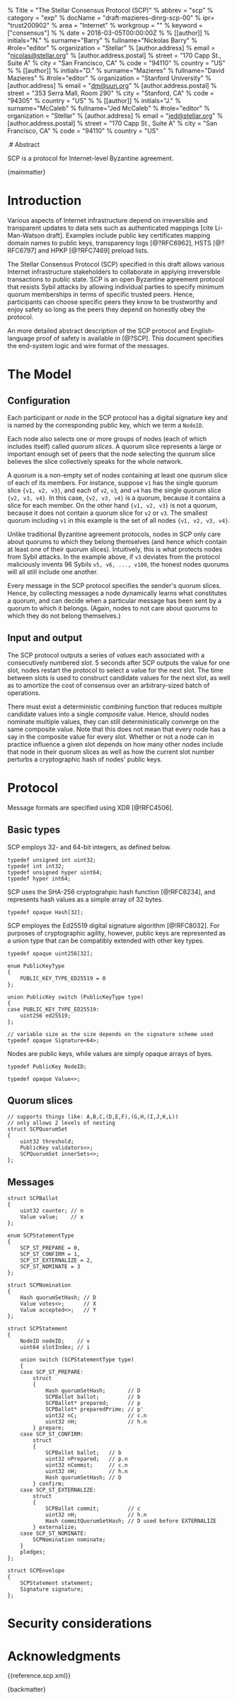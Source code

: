 % Title = "The Stellar Consensus Protocol (SCP)"
% abbrev = "scp"
% category = "exp"
% docName = "draft-mazieres-dinrg-scp-00"
% ipr= "trust200902"
% area = "Internet"
% workgroup = ""
% keyword = ["consensus"]
%
% date = 2018-03-05T00:00:00Z
%
% [[author]]
% initials="N."
% surname="Barry"
% fullname="Nickolas Barry"
% #role="editor"
% organization = "Stellar"
%   [author.address]
%   email = "nicolas@stellar.org"
%   [author.address.postal]
%   street = "170 Capp St., Suite A"
%   city = "San Francisco, CA"
%   code = "94110"
%   country = "US"
%
% [[author]]
% initials="D."
% surname="Mazieres"
% fullname="David Mazieres"
% #role="editor"
% organization = "Stanford University"
%   [author.address]
%   email = "dm@uun.org"
%   [author.address.postal]
%   street = "353 Serra Mall, Room 290"
%   city = "Stanford, CA"
%   code = "94305"
%   country = "US"
%
% [[author]]
% initials="J."
% surname="McCaleb"
% fullname="Jed McCaleb"
% #role="editor"
% organization = "Stellar"
%   [author.address]
%   email = "jed@stellar.org"
%   [author.address.postal]
%   street = "170 Capp St., Suite A"
%   city = "San Francisco, CA"
%   code = "94110"
%   country = "US"

.# Abstract

SCP is a protocol for Internet-level Byzantine agreement.

{mainmatter}

# Introduction

Various aspects of Internet infrastructure depend on irreversible and
transparent updates to data sets such as authenticated mappings
[cite Li-Man-Watson draft].  Examples include public key certificates
mapping domain names to public keys, transparency logs [@?RFC6962],
HSTS [@?RFC6797] and HPKP [@?RFC7469] preload lists.

The Stellar Consensus Protocol (SCP) specified in this draft allows
various Internet infrastructure stakeholders to collaborate in
applying irreversible transactions to public state.  SCP is an open
Byzantine agreement protocol that resists Sybil attacks by allowing
individual parties to specify minimum quorum memberships in terms of
specific trusted peers.  Hence, participants can choose specific peers
they know to be trustworthy and enjoy safety so long as the peers they
depend on honestly obey the protocol.

An more detailed abstract description of the SCP protocol and
English-language proof of safety is available in [@?SCP].  This
document specifies the end-system logic and wire format of the
messages.

# The Model

## Configuration

Each participant or _node_ in the SCP protocol has a digital signature
key and is named by the corresponding public key, which we term a
`NodeID`.

Each node also selects one or more groups of nodes (each of which
includes itself) called _quorum slices_.  A quorum slice represents a
large or important enough set of peers that the node selecting the
quorum slice believes the slice collectively speaks for the whole
network.

A _quorum_ is a non-empty set of nodes containing at least one quorum
slice of each of its members.  For instance, suppose `v1` has the
single quorum slice `{v1, v2, v3}`, and each of `v2`, `v3`, and `v4`
has the single quorum slice `{v2, v3, v4}`.  In this case, `{v2, v3,
v4}` is a quorum, because it contains a slice for each member.  On the
other hand `{v1, v2, v3}` is not a quorum, because it does not contain
a quorum slice for `v2` or `v3`.  The smallest quorum including `v1`
in this example is the set of all nodes `{v1, v2, v3, v4}`.

Unlike traditional Byzantine agreement protocols, nodes in SCP only
care about quorums to which they belong themselves (and hence which
contain at least one of their quorum slices).  Intuitively, this is
what protects nodes from Sybil attacks.  In the example above, if `v3`
deviates from the protocol maliciously invents 96 Sybils `v5, v6, ...,
v100`, the honest nodes quorums will all still include one another.

Every message in the SCP protocol specifies the sender's quorum
slices.  Hence, by collecting messages a node dynamically learns what
constitutes a quorum, and can decide when a particular message has
been sent by a quorum to which it belongs.  (Again, nodes to not care
about quorums to which they do not belong themselves.)

## Input and output

The SCP protocol outputs a series of _values_ each associated with a
consecutively numbered _slot_.  5 seconds after SCP outputs the value
for one slot, nodes restart the protocol to select a value for the
next slot.  The time between slots is used to construct candidate
values for the next slot, as well as to amortize the cost of consensus
over an arbitrary-sized batch of operations.

There must exist a deterministic combining function that reduces
multiple candidate values into a single _composite_ value.  Hence,
should nodes nominate multiple values, they can still
deterministically converge on the same composite value.  Note that
this does not mean that every node has a say in the composite value
for every slot.  Whether or not a node can in practice influence a
given slot depends on how many other nodes include that node in their
quorum slices as well as how the current slot number perturbs a
cryptographic hash of nodes' public keys.

# Protocol

Message formats are specified using XDR [@!RFC4506].

## Basic types

SCP employs 32- and 64-bit integers, as defined below.

~~~~~ {.xdr}
typedef unsigned int uint32;
typedef int int32;
typedef unsigned hyper uint64;
typedef hyper int64;
~~~~~

SCP uses the SHA-256 cryptograhpic hash function [@!RFC6234], and
represents hash values as a simple array of 32 bytes.

~~~~~ {.xdr}
typedef opaque Hash[32];
~~~~~

SCP employes the Ed25519 digital signature algorithm [@!RFC8032].  For
purposes of cryptographic agility, however, public keys are
represented as a union type that can be compatibly extended with other
key types.

~~~~~ {.xdr}
typedef opaque uint256[32];

enum PublicKeyType
{
    PUBLIC_KEY_TYPE_ED25519 = 0
};

union PublicKey switch (PublicKeyType type)
{
case PUBLIC_KEY_TYPE_ED25519:
    uint256 ed25519;
};

// variable size as the size depends on the signature scheme used
typedef opaque Signature<64>;
~~~~~

Nodes are public keys, while values are simply opaque arrays of byes.

~~~~~ {.xdr}
typedef PublicKey NodeID;

typedef opaque Value<>;
~~~~~

## Quorum slices

~~~~~ {.xdr}
// supports things like: A,B,C,(D,E,F),(G,H,(I,J,K,L))
// only allows 2 levels of nesting
struct SCPQuorumSet
{
    uint32 threshold;
    PublicKey validators<>;
    SCPQuorumSet innerSets<>;
};
~~~~~

## Messages

~~~~~ {.xdr}
struct SCPBallot
{
    uint32 counter; // n
    Value value;    // x
};

enum SCPStatementType
{
    SCP_ST_PREPARE = 0,
    SCP_ST_CONFIRM = 1,
    SCP_ST_EXTERNALIZE = 2,
    SCP_ST_NOMINATE = 3
};

struct SCPNomination
{
    Hash quorumSetHash; // D
    Value votes<>;      // X
    Value accepted<>;   // Y
};

struct SCPStatement
{
    NodeID nodeID;    // v
    uint64 slotIndex; // i

    union switch (SCPStatementType type)
    {
    case SCP_ST_PREPARE:
        struct
        {
            Hash quorumSetHash;       // D
            SCPBallot ballot;         // b
            SCPBallot* prepared;      // p
            SCPBallot* preparedPrime; // p'
            uint32 nC;                // c.n
            uint32 nH;                // h.n
        } prepare;
    case SCP_ST_CONFIRM:
        struct
        {
            SCPBallot ballot;   // b
            uint32 nPrepared;   // p.n
            uint32 nCommit;     // c.n
            uint32 nH;          // h.n
            Hash quorumSetHash; // D
        } confirm;
    case SCP_ST_EXTERNALIZE:
        struct
        {
            SCPBallot commit;         // c
            uint32 nH;                // h.n
            Hash commitQuorumSetHash; // D used before EXTERNALIZE
        } externalize;
    case SCP_ST_NOMINATE:
        SCPNomination nominate;
    }
    pledges;
};

struct SCPEnvelope
{
    SCPStatement statement;
    Signature signature;
};

~~~~~


# Security considerations

# Acknowledgments

{{reference.scp.xml}}

{backmatter}


